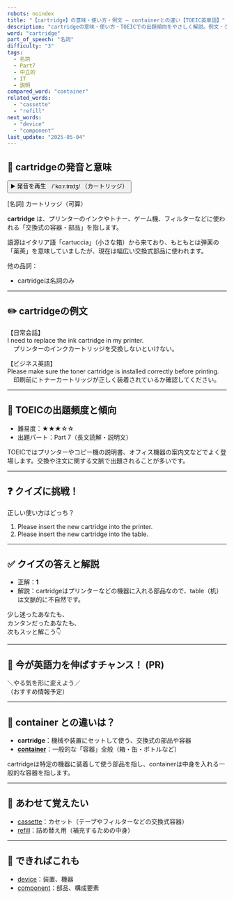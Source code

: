 ```yaml
---
robots: noindex
title: "【cartridge】の意味・使い方・例文 ― containerとの違い【TOEIC英単語】"
description: "cartridgeの意味・使い方・TOEICでの出題傾向をやさしく解説。例文・クイズ付きでcontainerとの違いもわかりやすく学べます。"
word: "cartridge"
part_of_speech: "名詞"
difficulty: "3"
tags:
  - 名詞
  - Part7
  - 中立的
  - IT
  - 説明
compared_word: "container"
related_words:
  - "cassette"
  - "refill"
next_words:
  - "device"
  - "component"
last_update: "2025-05-04"
---
```


## 🔰 cartridgeの発音と意味

<button class="play-audio" onclick="playTTS('cartridge')">
  <span class="play-audio-main">
    ▶️ 発音を再生　/ˈkɑːr.trɪdʒ/
  </span>
  <span class="play-audio-sub">
    （カートリッジ）
  </span>
</button>

[名詞] カートリッジ（可算）

**cartridge** は、プリンターのインクやトナー、ゲーム機、フィルターなどに使われる「交換式の容器・部品」を指します。

語源はイタリア語「cartuccia」（小さな箱）から来ており、もともとは弾薬の「薬莢」を意味していましたが、現在は幅広い交換式部品に使われます。

他の品詞：  
- cartridgeは名詞のみ

---

## ✏️ cartridgeの例文

【日常会話】  
I need to replace the ink cartridge in my printer.  
　プリンターのインクカートリッジを交換しないといけない。

【ビジネス英語】  
Please make sure the toner cartridge is installed correctly before printing.  
　印刷前にトナーカートリッジが正しく装着されているか確認してください。

---

## 🎯 TOEICの出題頻度と傾向

- 難易度：★★★☆☆
- 出題パート：Part 7（長文読解・説明文）

TOEICではプリンターやコピー機の説明書、オフィス機器の案内文などでよく登場します。交換や注文に関する文脈で出題されることが多いです。

---

## ❓ クイズに挑戦！

正しい使い方はどっち？

1. Please insert the new cartridge into the printer.  
2. Please insert the new cartridge into the table.

---

## ✅ クイズの答えと解説

- 正解：**1**
- 解説：cartridgeはプリンターなどの機器に入れる部品なので、table（机）は文脈的に不自然です。

少し迷ったあなたも、  
カンタンだったあなたも、  
次もスッと解こう👇️

---

## 🚀 今が英語力を伸ばすチャンス！ (PR)

<div class="info-center">
＼やる気を形に変えよう／<br>  
（おすすめ情報予定）
</div>

---

## 🤔  container との違いは？

- **cartridge**：機械や装置にセットして使う、交換式の部品や容器
- **[container](/word/container)**：一般的な「容器」全般（箱・缶・ボトルなど）

cartridgeは特定の機器に装着して使う部品を指し、containerは中身を入れる一般的な容器を指します。

---

## 🧩 あわせて覚えたい

- [cassette](/word/cassette)：カセット（テープやフィルターなどの交換式容器）
- [refill](/word/refill)：詰め替え用（補充するための中身）

---

## 📖 できればこれも

- [device](/word/device)：装置、機器
- [component](/word/component)：部品、構成要素

<!-- cvid: aid27_bid12 -->
